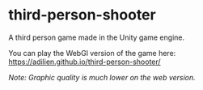 # third-person-shooter

A third person game made in the Unity game engine.

You can play the WebGl version of the game here: https://adilien.github.io/third-person-shooter/

*Note: Graphic quality is much lower on the web version.*
